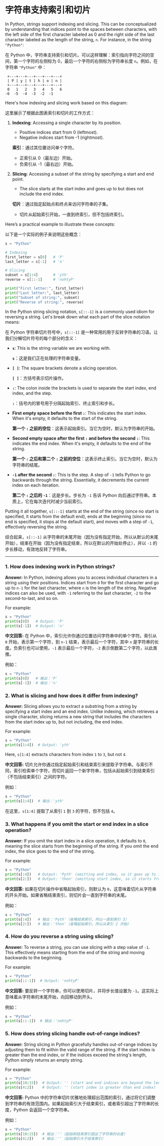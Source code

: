 # 字符串支持索引和切片
In Python, strings support indexing and slicing. This can be conceptualized by understanding that indices point to the spaces between characters, with the left side of the first character labeled as 0 and the right side of the last character labeled as the length of the string, `n`. For instance, in the string `"Python"`:

在 Python 中，字符串支持索引和切片。可以这样理解：索引指向字符之间的空间，第一个字符的左侧标为 0，最后一个字符的右侧标为字符串长度 `n`。例如，在字符串 `"Python"` 中：

```
 +---+---+---+---+---+---+
 | P | y | t | h | o | n |
 +---+---+---+---+---+---+
 0   1   2   3   4   5   6
-6  -5  -4  -3  -2  -1
```

Here's how indexing and slicing work based on this diagram:

这里展示了根据此图表索引和切片的工作方式：

1. **Indexing**: Accessing a single character by its position.
   - Positive indices start from 0 (leftmost).
   - Negative indices start from -1 (rightmost).
   
   **索引**：通过其位置访问单个字符。
   - 正索引从 0（最左边）开始。
   - 负索引从 -1（最右边）开始。

2. **Slicing**: Accessing a subset of the string by specifying a start and end point.
   - The slice starts at the start index and goes up to but does not include the end index.

   **切片**：通过指定起始点和终点来访问字符串的子集。
   - 切片从起始索引开始，一直到终索引，但不包括终索引。

Here’s a practical example to illustrate these concepts:

以下是一个实际的例子来说明这些概念：

```python
s = "Python"

# Indexing
first_letter = s[0]   # 'P'
last_letter = s[-1]   # 'n'

# Slicing
subset = s[1:4]       # 'yth'
reverse = s[::-1]     # 'nohtyP'

print("First letter:", first_letter)
print("Last letter:", last_letter)
print("Subset of string:", subset)
print("Reverse of string:", reverse)
```

In the Python string slicing notation, `s[::-1]` is a commonly used idiom for reversing a string. Let's break down what each part of the slice notation means:

在 Python 字符串切片符号中，`s[::-1]` 是一种常用的用于反转字符串的习语。让我们分解切片符号的每个部分的含义：

- **`s`**: This is the string variable we are working with.

  **`s`**：这是我们正在处理的字符串变量。

- **`[ ]`**: The square brackets denote a slicing operation.

  **`[ ]`**：方括号表示切片操作。

- **`:`**: The colon inside the brackets is used to separate the start index, end index, and the step.

  **`:`**：括号内的冒号用于分隔起始索引、终止索引和步长。

- **First empty space before the first `:`**: This indicates the start index. When it's empty, it defaults to the start of the string.

  **第一个 `:` 之前的空位**：这表示起始索引。当它为空时，默认为字符串的开始。

- **Second empty space after the first `:` and before the second `:`**: This indicates the end index. When it's empty, it defaults to the end of the string.

  **第一个 `:` 之后和第二个 `:` 之前的空位**：这表示终止索引。当它为空时，默认为字符串的结尾。

- **`-1` after the second `:`**: This is the step. A step of `-1` tells Python to go backwards through the string. Essentially, it decrements the current index on each iteration.

  **第二个 `:` 之后的 `-1`**：这是步长。步长为 `-1` 告诉 Python 向后通过字符串。本质上，它在每次迭代时减少当前索引。

Putting it all together, `s[::-1]` starts at the end of the string (since no start is specified, it starts from the default end), ends at the beginning (since no end is specified, it stops at the default start), and moves with a step of `-1`, effectively reversing the string.

综合起来，`s[::-1]` 从字符串的末尾开始（因为没有指定开始，所以从默认的末尾开始），结束在开始（因为没有指定结束，所以在默认的开始处停止），并以 `-1` 的步长移动，有效地反转了字符串。

---

### 1. **How does indexing work in Python strings?**

**Answer:**
In Python, indexing allows you to access individual characters in a string using their positions. Indices start from `0` for the first character and go up to `n-1` for the last character, where `n` is the length of the string. Negative indices can also be used, with `-1` referring to the last character, `-2` to the second-to-last, and so on.

For example:
```python
s = "Python"
print(s[0])   # Output: 'P'
print(s[-1])  # Output: 'n'
```

**中文回答:**
在 Python 中，索引允许你通过位置访问字符串中的单个字符。索引从 `0` 开始，表示第一个字符，到 `n-1` 结束，表示最后一个字符，其中 `n` 是字符串的长度。负索引也可以使用，`-1` 表示最后一个字符，`-2` 表示倒数第二个字符，以此类推。

例如：
```python
s = "Python"
print(s[0])   # 输出：'P'
print(s[-1])  # 输出：'n'
```

### 2. **What is slicing and how does it differ from indexing?**

**Answer:**
Slicing allows you to extract a substring from a string by specifying a start index and an end index. Unlike indexing, which retrieves a single character, slicing returns a new string that includes the characters from the start index up to, but not including, the end index.

For example:
```python
s = "Python"
print(s[1:4])  # Output: 'yth'
```
Here, `s[1:4]` extracts characters from index `1` to `3`, but not `4`.

**中文回答:**
切片允许你通过指定起始索引和结束索引来提取子字符串。与索引不同，索引检索单个字符，而切片返回一个新字符串，包括从起始索引到结束索引（不包括结束索引）之间的字符。

例如：
```python
s = "Python"
print(s[1:4])  # 输出：'yth'
```
在这里，`s[1:4]` 提取了从索引 `1` 到 `3` 的字符，但不包括 `4`。

### 3. **What happens if you omit the start or end index in a slice operation?**

**Answer:**
If you omit the start index in a slice operation, it defaults to `0`, meaning the slice starts from the beginning of the string. If you omit the end index, the slice goes to the end of the string.

For example:
```python
s = "Python"
print(s[:4])   # Output: 'Pyth' (omitting end index, so it goes up to index 3)
print(s[2:])   # Output: 'thon' (omitting start index, so it starts from index 2)
```

**中文回答:**
如果在切片操作中省略起始索引，则默认为 `0`，这意味着切片从字符串的开头开始。如果省略结束索引，则切片会一直到字符串的末尾。

例如：
```python
s = "Python"
print(s[:4])   # 输出：'Pyth'（省略结束索引，所以一直到索引 3）
print(s[2:])   # 输出：'thon'（省略起始索引，所以从索引 2 开始）
```

### 4. **How do you reverse a string using slicing?**

**Answer:**
To reverse a string, you can use slicing with a step value of `-1`. This effectively means starting from the end of the string and moving backwards to the beginning.

For example:
```python
s = "Python"
print(s[::-1])  # Output: 'nohtyP'
```

**中文回答:**
要反转一个字符串，你可以使用切片，并将步长值设置为 `-1`。这实际上意味着从字符串的末尾开始，向回移动到开头。

例如：
```python
s = "Python"
print(s[::-1])  # 输出：'nohtyP'
```

### 5. **How does string slicing handle out-of-range indices?**

**Answer:**
String slicing in Python gracefully handles out-of-range indices by adjusting them to fit within the valid range of the string. If the start index is greater than the end index, or if the indices exceed the string's length, Python simply returns an empty string.

For example:
```python
s = "Python"
print(s[10:15])  # Output: '' (start and end indices are beyond the length of the string)
print(s[4:2])    # Output: '' (start index is greater than end index)
```

**中文回答:**
Python 中的字符串切片优雅地处理超出范围的索引，通过将它们调整到字符串的有效范围内。如果起始索引大于结束索引，或者索引超出了字符串的长度，Python 会返回一个空字符串。

例如：
```python
s = "Python"
print(s[10:15])  # 输出：''（起始和结束索引超出了字符串的长度）
print(s[4:2])    # 输出：''（起始索引大于结束索引）
```

